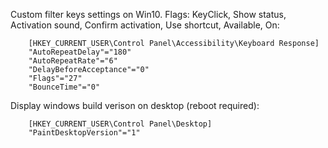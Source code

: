 
Custom filter keys settings on Win10.  Flags: KeyClick, Show status, Activation
sound, Confirm activation, Use shortcut, Available, On:
```
    [HKEY_CURRENT_USER\Control Panel\Accessibility\Keyboard Response]
    "AutoRepeatDelay"="180"
    "AutoRepeatRate"="6"
    "DelayBeforeAcceptance"="0"
    "Flags"="27"
    "BounceTime"="0"
```

Display windows build verison on desktop (reboot required):
```
    [HKEY_CURRENT_USER\Control Panel\Desktop]
    "PaintDesktopVersion"="1"
```

